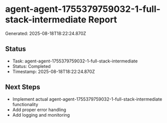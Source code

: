 # agent-agent-1755379759032-1-full-stack-intermediate Report

Generated: 2025-08-18T18:22:24.870Z

## Status
- Task: agent-agent-1755379759032-1-full-stack-intermediate
- Status: Completed
- Timestamp: 2025-08-18T18:22:24.870Z

## Next Steps
- Implement actual agent-agent-1755379759032-1-full-stack-intermediate functionality
- Add proper error handling
- Add logging and monitoring
